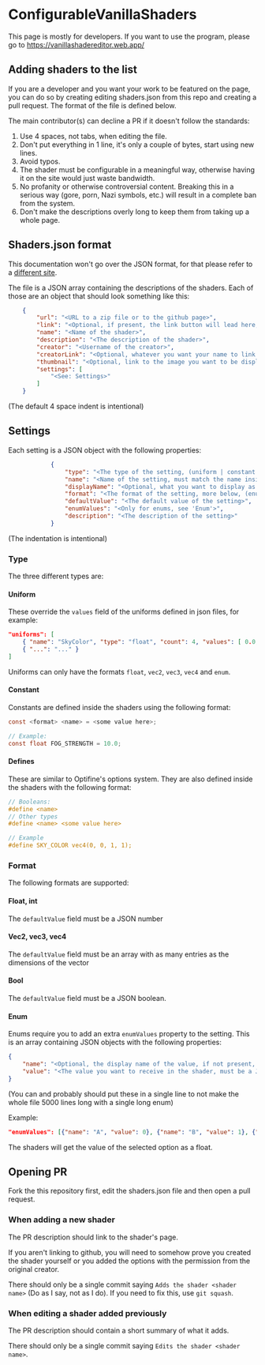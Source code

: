 # ConfigurableVanillaShaders

This page is mostly for developers. If you want to use the program, please go to https://vanillashadereditor.web.app/

## Adding shaders to the list

If you are a developer and you want your work to be featured on the page, you can do so by creating editing shaders.json from this repo and creating a pull request. The format of the file is defined below.

The main contributor(s) can decline a PR if it doesn't follow the standards:

1. Use 4 spaces, not tabs, when editing the file.
2. Don't put everything in 1 line, it's only a couple of bytes, start using new lines.
3. Avoid typos.
4. The shader must be configurable in a meaningful way, otherwise having it on the site would just waste bandwidth.
5. No profanity or otherwise controversial content. Breaking this in a serious way (gore, porn, Nazi symbols, etc.) will result in a complete ban from the system.
6. Don't make the descriptions overly long to keep them from taking up a whole page.

## Shaders.json format

This documentation won't go over the JSON format, for that please refer to a [different site](https://developer.mozilla.org/en-US/docs/Learn/JavaScript/Objects/JSON).

The file is a JSON array containing the descriptions of the shaders. Each of those are an object that should look something like this:

```json
    {
        "url": "<URL to a zip file or to the github page>",
        "link": "<Optional, if present, the link button will lead here, otherwise url will be used. Must include this if url points to a zip file>",
        "name": "<Name of the shader>",
        "description": "<The description of the shader>",
        "creator": "<Username of the creator>",
        "creatorLink": "<Optional, whatever you want your name to link to, e.g. GitHub profile page, website, CurseForge page, etc.>",
        "thumbnail": "<Optional, link to the image you want to be displayed next to the shader on the main page, preferably the pack.png>",
        "settings": [
            "<See: Settings>"
        ]
    }
```
(The default 4 space indent is intentional)

## Settings

Each setting is a JSON object with the following properties:

```json
            {
                "type": "<The type of the setting, (uniform | constant | define)>",
                "name": "<Name of the setting, must match the name inside the pack>",
                "displayName": "<Optional, what you want to display as the name of the setting>",
                "format": "<The format of the setting, more below, (enum | float | vec2 | vec3 | vec4 | int | bool)>",
                "defaultValue": "<The default value of the setting>",
                "enumValues": "<Only for enums, see 'Enum'>",
                "description": "<The description of the setting>"
            }
```
(The indentation is intentional)

### Type

The three different types are:

#### Uniform

These override the `values` field of the uniforms defined in json files, for example:
```json
"uniforms": [
    { "name": "SkyColor", "type": "float", "count": 4, "values": [ 0.0, 0.0, 1.0, 1.0 ] },
    { "...": "..." }
]
```

Uniforms can only have the formats `float`, `vec2`, `vec3`, `vec4` and `enum`.

#### Constant

Constants are defined inside the shaders using the following format:
```glsl
const <format> <name> = <some value here>;

// Example:
const float FOG_STRENGTH = 10.0;
```

#### Defines

These are similar to Optifine's options system. They are also defined inside the shaders with the following format:
```glsl
// Booleans:
#define <name>
// Other types
#define <name> <some value here>

// Example
#define SKY_COLOR vec4(0, 0, 1, 1);
```

### Format

The following formats are supported:

#### Float, int

The `defaultValue` field must be a JSON number

#### Vec2, vec3, vec4

The `defaultValue` field must be an array with as many entries as the dimensions of the vector

#### Bool

The `defaultValue` field must be a JSON boolean.

#### Enum

Enums require you to add an extra `enumValues` property to the setting. This is an array containing JSON objects with the following properties:
```json
{
    "name": "<Optional, the display name of the value, if not present, 'value' will be used instead",
    "value": "<The value you want to receive in the shader, must be a JSON number>"
}
```
(You can and probably should put these in a single line to not make the whole file 5000 lines long with a single long enum)

Example:
```json
"enumValues": [{"name": "A", "value": 0}, {"name": "B", "value": 1}, {"name": "C", "value": 2}],
```

The shaders will get the value of the selected option as a float.

## Opening PR

Fork the this repository first, edit the shaders.json file and then open a pull request.

### When adding a new shader

The PR description should link to the shader's page.

If you aren't linking to github, you will need to somehow prove you created the shader yourself or you added the options with the permission from the original creator.

There should only be a single commit saying `Adds the shader <shader name>` (Do as I say, not as I do). If you need to fix this, use `git squash`.

### When editing a shader added previously

The PR description should contain a short summary of what it adds.

There should only be a single commit saying `Edits the shader <shader name>`.
